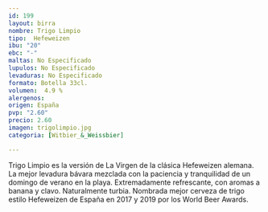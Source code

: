 ```yaml
---
id: 199
layout: birra
nombre: Trigo Limpio
tipo:  Hefeweizen
ibu: "20"
ebc: "-"
maltas: No Especificado
lupulos: No Especificado
levaduras: No Especificado
formato: Botella 33cl.
volumen:  4.9 %
alergenos: 
origen: España
pvp: "2.60"
precio: 2.60
imagen: trigolimpio.jpg
categoria: [Witbier_&_Weissbier]

---
```

Trigo Limpio es la versión de La Virgen de la clásica Hefeweizen alemana. La mejor levadura bávara mezclada con la paciencia y tranquilidad de un domingo de verano en la playa. Extremadamente refrescante, con aromas a banana y clavo. Naturalmente turbia. Nombrada mejor cerveza de trigo estilo Hefeweizen de España en 2017  y 2019 por los World Beer Awards.
